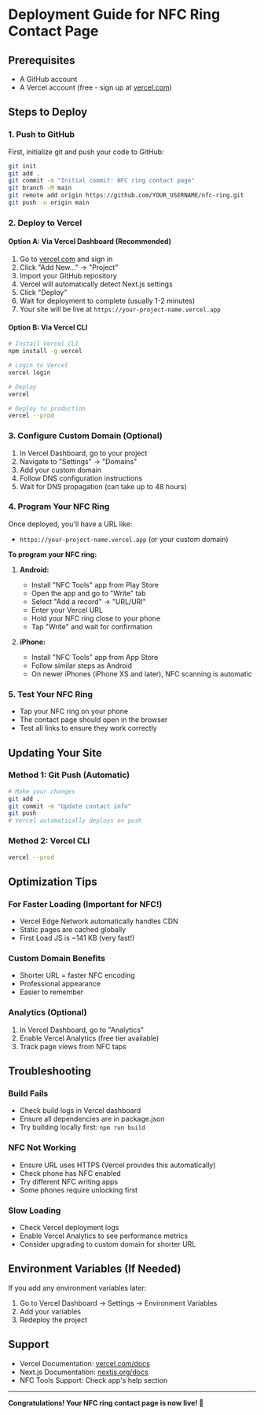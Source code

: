 # Deployment Guide for NFC Ring Contact Page

## Prerequisites
- A GitHub account
- A Vercel account (free - sign up at [vercel.com](https://vercel.com))

## Steps to Deploy

### 1. Push to GitHub

First, initialize git and push your code to GitHub:

```bash
git init
git add .
git commit -m "Initial commit: NFC ring contact page"
git branch -M main
git remote add origin https://github.com/YOUR_USERNAME/nfc-ring.git
git push -u origin main
```

### 2. Deploy to Vercel

#### Option A: Via Vercel Dashboard (Recommended)

1. Go to [vercel.com](https://vercel.com) and sign in
2. Click "Add New..." → "Project"
3. Import your GitHub repository
4. Vercel will automatically detect Next.js settings
5. Click "Deploy"
6. Wait for deployment to complete (usually 1-2 minutes)
7. Your site will be live at `https://your-project-name.vercel.app`

#### Option B: Via Vercel CLI

```bash
# Install Vercel CLI
npm install -g vercel

# Login to Vercel
vercel login

# Deploy
vercel

# Deploy to production
vercel --prod
```

### 3. Configure Custom Domain (Optional)

1. In Vercel Dashboard, go to your project
2. Navigate to "Settings" → "Domains"
3. Add your custom domain
4. Follow DNS configuration instructions
5. Wait for DNS propagation (can take up to 48 hours)

### 4. Program Your NFC Ring

Once deployed, you'll have a URL like:
- `https://your-project-name.vercel.app` (or your custom domain)

**To program your NFC ring:**

1. **Android:**
   - Install "NFC Tools" app from Play Store
   - Open the app and go to "Write" tab
   - Select "Add a record" → "URL/URI"
   - Enter your Vercel URL
   - Hold your NFC ring close to your phone
   - Tap "Write" and wait for confirmation

2. **iPhone:**
   - Install "NFC Tools" app from App Store
   - Follow similar steps as Android
   - On newer iPhones (iPhone XS and later), NFC scanning is automatic

### 5. Test Your NFC Ring

- Tap your NFC ring on your phone
- The contact page should open in the browser
- Test all links to ensure they work correctly

## Updating Your Site

### Method 1: Git Push (Automatic)
```bash
# Make your changes
git add .
git commit -m "Update contact info"
git push
# Vercel automatically deploys on push
```

### Method 2: Vercel CLI
```bash
vercel --prod
```

## Optimization Tips

### For Faster Loading (Important for NFC!)
- Vercel Edge Network automatically handles CDN
- Static pages are cached globally
- First Load JS is ~141 KB (very fast!)

### Custom Domain Benefits
- Shorter URL = faster NFC encoding
- Professional appearance
- Easier to remember

### Analytics (Optional)
1. In Vercel Dashboard, go to "Analytics"
2. Enable Vercel Analytics (free tier available)
3. Track page views from NFC taps

## Troubleshooting

### Build Fails
- Check build logs in Vercel dashboard
- Ensure all dependencies are in package.json
- Try building locally first: `npm run build`

### NFC Not Working
- Ensure URL uses HTTPS (Vercel provides this automatically)
- Check phone has NFC enabled
- Try different NFC writing apps
- Some phones require unlocking first

### Slow Loading
- Check Vercel deployment logs
- Enable Vercel Analytics to see performance metrics
- Consider upgrading to custom domain for shorter URL

## Environment Variables (If Needed)

If you add any environment variables later:

1. Go to Vercel Dashboard → Settings → Environment Variables
2. Add your variables
3. Redeploy the project

## Support

- Vercel Documentation: [vercel.com/docs](https://vercel.com/docs)
- Next.js Documentation: [nextjs.org/docs](https://nextjs.org/docs)
- NFC Tools Support: Check app's help section

---

**Congratulations! Your NFC ring contact page is now live! 🎉**
